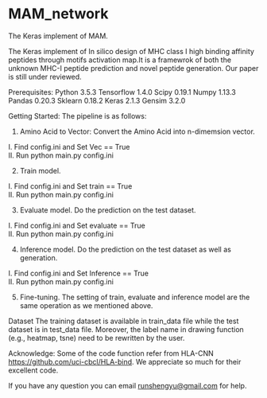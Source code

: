 # MAM_network
The Keras implement of MAM.

The Keras implement of In silico design of MHC class I high binding affinity peptides through motifs activation map.It is a framewrok of both the unknown MHC-I peptide prediction and novel peptide generation.  Our paper is still under reviewed.


Prerequisites:
  Python 3.5.3
  Tensorflow 1.4.0
  Scipy 0.19.1
  Numpy 1.13.3
  Pandas 0.20.3
  Sklearn 0.18.2
  Keras 2.1.3
  Gensim 3.2.0


Getting Started:
The pipeline is as follows:
1. Amino Acid to Vector: Convert the Amino Acid into n-dimemsion vector.

I. Find config.ini and Set  Vec == True   
II. Run python main.py config.ini

2. Train model.

I. Find config.ini and Set  train == True  
II. Run python main.py config.ini

3. Evaluate model. Do the prediction on  the test dataset.

I. Find config.ini and Set  evaluate == True  
II. Run python main.py config.ini

4. Inference model. Do the prediction on  the test dataset as well as generation.

I. Find config.ini and Set  Inference == True  
II. Run python main.py config.ini

5. Fine-tuning. The setting of train, evaluate and inference model are the same operation as we mentioned above.


Dataset
The training dataset is available in train_data file while the test dataset is in  test_data file. 
Moreover, the label name in drawing function (e.g., heatmap, tsne) need to be rewritten by the user.  

Acknowledge: 
Some of the code function refer from HLA-CNN https://github.com/uci-cbcl/HLA-bind.
We appreciate so much for their excellent code. 	


If you have any question you can email runshengyu@gmail.com for help.
